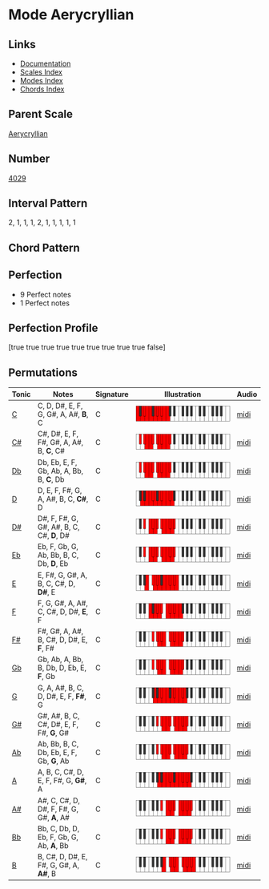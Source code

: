 # Mode Aerycryllian

## Links

- [Documentation](README.md)
- [Scales Index](Scales.md)
- [Modes Index](Modes.md)
- [Chords Index](Chords.md)

## Parent Scale

[Aerycryllian](ScaleAerycryllian.md)

## Number

[4029](https://ianring.com/musictheory/scales/4029)

## Interval Pattern

2, 1, 1, 1, 2, 1, 1, 1, 1, 1

## Chord Pattern



## Perfection

- 9 Perfect notes
- 1 Perfect notes

## Perfection Profile

[true true true true true true true true true false]

## Permutations

| Tonic | Notes | Signature | Illustration | Audio |
|-------|-------|-----------|--------------|-------|
| [C](ModeCNaturalAerycryllian.md) | C, D, D#, E, F, G, G#, A, A#, **B**, C | C | ![CNaturalAerycryllian](ModeCNaturalAerycryllian.png) | [midi](https://github.com/edipermadi/music/blob/main/docs/ModeCNaturalAerycryllian.mid?raw=true) |
| [C#](ModeCSharpAerycryllian.md) | C#, D#, E, F, F#, G#, A, A#, B, **C**, C# | C | ![CSharpAerycryllian](ModeCSharpAerycryllian.png) | [midi](https://github.com/edipermadi/music/blob/main/docs/ModeCSharpAerycryllian.mid?raw=true) |
| [Db](ModeDFlatAerycryllian.md) | Db, Eb, E, F, Gb, Ab, A, Bb, B, **C**, Db | C | ![DFlatAerycryllian](ModeDFlatAerycryllian.png) | [midi](https://github.com/edipermadi/music/blob/main/docs/ModeDFlatAerycryllian.mid?raw=true) |
| [D](ModeDNaturalAerycryllian.md) | D, E, F, F#, G, A, A#, B, C, **C#**, D | C | ![DNaturalAerycryllian](ModeDNaturalAerycryllian.png) | [midi](https://github.com/edipermadi/music/blob/main/docs/ModeDNaturalAerycryllian.mid?raw=true) |
| [D#](ModeDSharpAerycryllian.md) | D#, F, F#, G, G#, A#, B, C, C#, **D**, D# | C | ![DSharpAerycryllian](ModeDSharpAerycryllian.png) | [midi](https://github.com/edipermadi/music/blob/main/docs/ModeDSharpAerycryllian.mid?raw=true) |
| [Eb](ModeEFlatAerycryllian.md) | Eb, F, Gb, G, Ab, Bb, B, C, Db, **D**, Eb | C | ![EFlatAerycryllian](ModeEFlatAerycryllian.png) | [midi](https://github.com/edipermadi/music/blob/main/docs/ModeEFlatAerycryllian.mid?raw=true) |
| [E](ModeENaturalAerycryllian.md) | E, F#, G, G#, A, B, C, C#, D, **D#**, E | C | ![ENaturalAerycryllian](ModeENaturalAerycryllian.png) | [midi](https://github.com/edipermadi/music/blob/main/docs/ModeENaturalAerycryllian.mid?raw=true) |
| [F](ModeFNaturalAerycryllian.md) | F, G, G#, A, A#, C, C#, D, D#, **E**, F | C | ![FNaturalAerycryllian](ModeFNaturalAerycryllian.png) | [midi](https://github.com/edipermadi/music/blob/main/docs/ModeFNaturalAerycryllian.mid?raw=true) |
| [F#](ModeFSharpAerycryllian.md) | F#, G#, A, A#, B, C#, D, D#, E, **F**, F# | C | ![FSharpAerycryllian](ModeFSharpAerycryllian.png) | [midi](https://github.com/edipermadi/music/blob/main/docs/ModeFSharpAerycryllian.mid?raw=true) |
| [Gb](ModeGFlatAerycryllian.md) | Gb, Ab, A, Bb, B, Db, D, Eb, E, **F**, Gb | C | ![GFlatAerycryllian](ModeGFlatAerycryllian.png) | [midi](https://github.com/edipermadi/music/blob/main/docs/ModeGFlatAerycryllian.mid?raw=true) |
| [G](ModeGNaturalAerycryllian.md) | G, A, A#, B, C, D, D#, E, F, **F#**, G | C | ![GNaturalAerycryllian](ModeGNaturalAerycryllian.png) | [midi](https://github.com/edipermadi/music/blob/main/docs/ModeGNaturalAerycryllian.mid?raw=true) |
| [G#](ModeGSharpAerycryllian.md) | G#, A#, B, C, C#, D#, E, F, F#, **G**, G# | C | ![GSharpAerycryllian](ModeGSharpAerycryllian.png) | [midi](https://github.com/edipermadi/music/blob/main/docs/ModeGSharpAerycryllian.mid?raw=true) |
| [Ab](ModeAFlatAerycryllian.md) | Ab, Bb, B, C, Db, Eb, E, F, Gb, **G**, Ab | C | ![AFlatAerycryllian](ModeAFlatAerycryllian.png) | [midi](https://github.com/edipermadi/music/blob/main/docs/ModeAFlatAerycryllian.mid?raw=true) |
| [A](ModeANaturalAerycryllian.md) | A, B, C, C#, D, E, F, F#, G, **G#**, A | C | ![ANaturalAerycryllian](ModeANaturalAerycryllian.png) | [midi](https://github.com/edipermadi/music/blob/main/docs/ModeANaturalAerycryllian.mid?raw=true) |
| [A#](ModeASharpAerycryllian.md) | A#, C, C#, D, D#, F, F#, G, G#, **A**, A# | C | ![ASharpAerycryllian](ModeASharpAerycryllian.png) | [midi](https://github.com/edipermadi/music/blob/main/docs/ModeASharpAerycryllian.mid?raw=true) |
| [Bb](ModeBFlatAerycryllian.md) | Bb, C, Db, D, Eb, F, Gb, G, Ab, **A**, Bb | C | ![BFlatAerycryllian](ModeBFlatAerycryllian.png) | [midi](https://github.com/edipermadi/music/blob/main/docs/ModeBFlatAerycryllian.mid?raw=true) |
| [B](ModeBNaturalAerycryllian.md) | B, C#, D, D#, E, F#, G, G#, A, **A#**, B | C | ![BNaturalAerycryllian](ModeBNaturalAerycryllian.png) | [midi](https://github.com/edipermadi/music/blob/main/docs/ModeBNaturalAerycryllian.mid?raw=true) |
